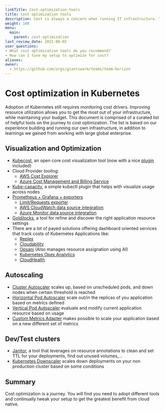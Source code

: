 ```yaml
---
linkTitle: Cost-optimization-tools
title: Cost optimization tools
description: Cost is always a concern when running IT infrastructure. This document is a curated list of cost optimization tools that we have found to be valuable for our customers and ourselves.
weight: 100
menu:
  main:
    parent: cost-optimization
last_review_date: 2021-08-02
user_questions:
- What cost optimization tools do you recommend?
- How can I tune my setup to optimize for cost?
aliases:
owner:
  - https://github.com/orgs/giantswarm/teams/team-horizon
---
```


# Cost optimization in Kubernetes

Adoption of Kubernetes still requires monitoring cost drivers. Improving resource utilization allows you to get the most out of your infrastructure, while maintaining your budget. This document is comprised of a curated list of helpful tools on the journey to cost optimization. The list is based on our experience building and running our own infrastructure, in addition to learnings we gained from working with large global enterprise.

## Visualization and Optimization

- [Kubecost](https://www.kubecost.com/), an open core cost visualization tool (now with a nice [plugin](https://blog.kubecost.com/blog/kubectl-cost-kubernetes-monitoring-cli/) included)
- Cloud Provider tooling:
    - [AWS Cost Explorer](https://aws.amazon.com/es/aws-cost-management/aws-cost-explorer/)
    - [Azure Cost Management and Billing Service](https://azure.microsoft.com/en-us/services/cost-management/)
- [Kube-capacity](https://github.com/robscott/kube-capacity), a simple kubectl plugin that helps with visualize usage across nodes
- [Prometheus + Grafana + exporters](https://github.com/giantswarm/prometheus-operator-app)
    - [Limit/Requests exporter](https://github.com/cloudworkz/kube-eagle)
    - [AWS CloudWatch data source integration](https://grafana.com/docs/grafana/latest/datasources/cloudwatch/#iam-policies)
    - [Azure Monitor data source integration](https://grafana.com/grafana/plugins/grafana-azure-monitor-datasource/)
- [Goldilocks](https://github.com/FairwindsOps/goldilocks), a tool for refine and discover the right application resource settings
- There are a lot of payed solutions offering dashboard oriented services that track costs of Kubernetes Applications like:
    - [Replex](https://www.replex.io/)
    - [Cloudability](https://www.apptio.com/products/cloudability/)
    - [Opsani](https://opsani.com/) (Also manages resource assignation using AI)
    - [Kubernetes Opex Analytics](https://github.com/rchakode/kube-opex-analytics)
    - [CloudHealth](https://www.cloudhealthtech.com/)

## Autoscaling

- [Cluster Autoscaler](https://github.com/kubernetes/autoscaler/tree/master/cluster-autoscaler) scales up, based on unscheduled pods, and down nodes when certain threshold is reached
- [Horizontal Pod Autoscaler](https://kubernetes.io/docs/tasks/run-application/horizontal-pod-autoscale/) scale out/in the replicas of you application based on metrics defined
- [Vertical Pod Autoscaler](https://github.com/giantswarm/vertical-pod-autoscaler-app) evaluate and modify current application resource based on usage
- [Custom Metrics Adapter](https://github.com/zalando-incubator/kube-metrics-adapter) makes possible to scale your application based on a new different set of metrics

## Dev/Test clusters

- [Janitor](https://codeberg.org/hjacobs/kube-janitor), a tool that leverages on resource annotations to clean and set TTL for your deployments, find out unused volumes,...
- [Kubernetes Downscaler](https://codeberg.org/hjacobs/kube-downscaler) scales down deployments on your non production cluster based on some conditions

## Summary

Cost optimization is a journey. You will find you need to adopt different tools and continually tweak your setup to get the greatest benefit from cloud native.
